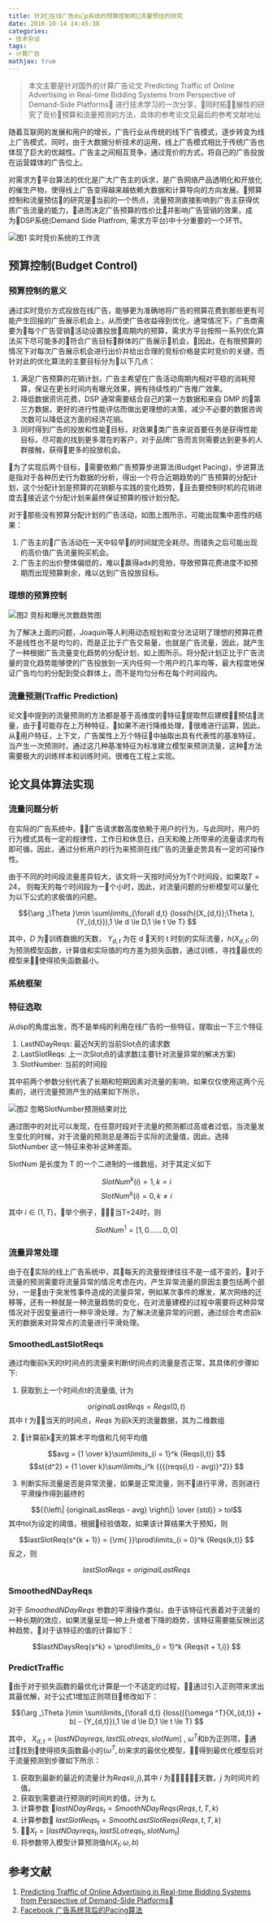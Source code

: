 ```yaml
---
title: 针对在线广告dsp系统的预算控制和流量预估的研究
date: 2016-10-14 14:45:38
categories:
- 技术杂谈
tags:
- 计算广告
mathjax: true
---
```

<!-- <script type="text/javascript" async
  src="https://cdn.mathjax.org/mathjax/latest/MathJax.js?config=default">
</script> -->

> 本文主要是针对国外的计算广告论文 Predicting Traffic of Online Advertising in Real-time Bidding Systems from Perspective of Demand-Side Platforms 进行技术学习的一次分享，同时拓展性的研究了竞价预算和流量预测的方法，具体的参考论文见最后的参考文献地址

随着互联网的发展和用户的增长，广告行业从传统的线下广告模式，逐步转变为线上广告模式，同时，由于大数据分析技术的运用，线上广告模式相比于传统广告也体现了巨大的优越性。广告主之间相互竞争，通过竞价的方式，将自己的广告投放在运营媒体的广告位上。

对需求方平台算法的优化是广大广告主的诉求，是广告网络产品透明化和开放化的催生产物，使得线上广告变得越来越依赖大数据和计算导向的方向发展。预算控制和流量预估的研究是当前的一个热点，流量预测直接影响到广告主获得优质广告流量的能力，进而决定广告预算的性价比并影响广告营销的效果，成为DSP系统(Demand Side Platfrom, 需求方平台)中十分重要的一个环节。

![](http://wx2.sinaimg.cn/mw690/78d85414ly1fo48r9x850j20x40hagtp.jpg "图1 实时竞价系统的工作流")

## 预算控制(Budget Control)
### 预算控制的意义
通过实时竞价方式投放在线广告，能够更为准确地将广告的预算花费到那些更有可能产生回报的广告展示机会上，从而使广告收益得到优化，通常情况下，广告商需要为每个广告营销活动设置投放周期内的预算，需求方平台按照一系列优化算法买下尽可能多的符合广告目标群体的广告展示机会，因此，在有限预算的情况下对每次广告展示机会进行出价并给出合理的竞标价格是实时竞价的关键，而针对此的优化算法的主要目标分为以下几点：

1. 满足广告预算的花销计划，广告主希望在广告活动周期内相对平稳的消耗预算，保证在更长时间内有曝光效果，拥有持续性的广告推广效果。
2. 降低数据资讯花费，DSP 通常需要结合自己的第一方数据和来自 DMP 的第三方数据，更好的进行性能评估而做出更理想的决策，减少不必要的数据咨询次数可以降低这方面的经济花销。
3. 同时得到广告的投放和性能目标，对效果类广告来说首要任务是获得性能目标，尽可能的找到更多潜在的客户，对于品牌广告而言则需要达到更多的人群接触，获得更多的投放机会。

为了实现后两个目标，需要依赖广告预算步进算法(Budget Pacing)，步进算法是指对于各种历史行为数据的分析，得出一个符合近期趋势的广告预算的分配计划，这个分配计划是预算的花销额与实践的变化趋势，且去要控制时机的花销进度去接近这个分配计划来最终保证预算的按计划分配。

对于那些没有预算分配计划的广告活动，如图上图所示，可能出现集中恶性的结果：

1. 广告主的广告活动在一天中较早的时间就完全耗尽。而错失之后可能出现的高价值广告流量购买机会。
2. 广告主的出价整体偏低的，难以赢得adx的竞拍，导致预算花费进度不如预期而出现预算剩余，难以达到广告投放目标。


### 理想的预算控制
![](http://wx2.sinaimg.cn/mw1024/78d85414ly1fo4g8zaomvj211y0i3mx7.jpg "图2 竞标和曝光次数趋势图")

为了解决上面的问题，Joaquin等人利用动态规划和变分法证明了理想的预算花费不是线性也不是均匀的，而是正比于广告交易量，也就是广告流量，因此，就产生了一种根据广告流量变化趋势的分配计划，如上图所示。将分配计划正比于广告流量的变化趋势能够使的广告投放到一天内任何一个用户的几率均等，最大程度地保证广告均匀的分配到受众群体上，而不是均匀分布在每个时间段内。

### 流量预测(Traffic Prediction)
论文中提到的流量预测的方法都是基于高维度的特征提取然后建模预估流量，由于可能存在上万种特征，如果不进行降维处理，很难进行运算，因此，从用户特征，上下文，广告属性上万个特征中抽取出具有代表性的基准特征，当产生一次预测时，通过这几种基准特征为标准建立模型来预测流量，这种方法需要极大的训练样本和训练时间，很难在工程上实现。

## 论文具体算法实现

### 流量问题分析
在实际的广告系统中，广告请求数高度依赖于用户的行为，与此同时，用户的行为模式具有一定的规律性，工作日和休息日，白天和晚上所带来的流量请求均有即可循，因此，通过分析用户的行为来预测在线广告的流量走势具有一定的可操作性。

由于不同的时间段流量差异较大，该文将一天按时间分为T个时间段，如果取$T = 24$， 则每天的每个时间段为一个小时，因此，对流量问题的分析模型可以量化为以下公式的求极值的问题。

$${\arg _\Theta }\min \sum\limits_{\forall d,t} {loss(h({X_{d,t}};\Theta ),{Y_{d,t}}),1 \le d \le D,1 \le t \le T} $$

其中，$D$ 为训练数据的天数， ${Y_{d,t}}$ 为在 d 天的 t 时刻的实际流量，${h({X_{d,t}};\Theta )}$ 为预测模型函数，计算值和实际值的均方差为损失函数，通过训练，寻找最优的模型来使得损失函数最小。

### 系统框架


### 特征选取
从dsp的角度出发，而不是单纯的利用在线广告的一些特征，提取出一下三个特征

1. LastNDayReqs: 最近N天的当前Slot点的请求数
2. LastSlotReqs: 上一次Slot点的请求数(主要针对流量异常的解决方案)
3. SlotNumber: 当前的时间段

其中前两个参数分别代表了长期和短期因素对流量的影响，如果仅仅使用这两个元素的，进行流量预测产生的结果如下所示，

![](http://wx3.sinaimg.cn/mw690/78d85414ly1fnylmc94zaj215w0i60x0.jpg "图2 忽略SlotNumber预测结果对比")

通过图中的对比可以发现，在任意时段对于流量的预测都过高或者过低，当流量发生变化的时候，对于流量的预测总是滞后于实际的流量值，因此，选择 SlotNumber 这一特征来弥补这种差距。

SlotNum 是长度为 T 的一个二进制的一维数组，对于其定义如下

$$SlotNu{m^k}(i) = 1,k = i$$
$$SlotNu{m^k}(i) = 0,k \ne i$$

其中 ${i \in (1,T)}$，举个例子，当T=24时，则

$$SlotNu{m^1} = [1,0.......0,0]$$

### 流量异常处理
由于在实际的线上广告系统中，其每天的流量规律往往不是一成不变的，对于流量的预测需要将流量异常的情况考虑在内，产生异常流量的原因主要包括两个部分，一是由于突发性事件造成的流量异常，例如某次事件的爆发，某次网络的迁移等，还有一种就是一种流量趋势的变化，在对流量建模的过程中需要将这种异常情况对于因变量进行一种平滑处理，为了解决流量异常的问题，通过综合考虑前k天的数据来对异常点的流量进行平滑处理。
### SmoothedLastSlotReqs
通过均衡前k天的t时间点的流量来判断t时间点的流量是否正常，其具体的步骤如下:

1. 获取到上一个时间点t的流量值, 计为

  $$originalLastReqs = Reqs(0,t)$$
其中 $t$ 为当天的时间点，$Reqs$ 为前k天的流量数据，其为二维数组 

2. 计算前k天的算术平均值和几何平均值

$$avg = {1 \over k}\sum\limits_{i = 1}^k {Reqs(i,t)} $$
$$st{d^2} = {1 \over k}\sum\limits_i^k {{{(reqs(i,t) - avg)}^2}} $$

3. 判断实际流量是否是异常流量，如果是正常流量，则不进行平滑，否则进行平滑操作得到最终的 

$${{\left\| {originalLastReqs - avg} \right\|} \over {std}} > tol$$
其中tol为设定的阈值，根据经验值取，如果该计算结果大于预知，则

$$lastSlotReq{s^{k + 1}} = {\rm{ }}\prod\limits_{i = 0}^k {Reqs(k,t)} $$
反之，则

$$lastSlotReqs = originalLastReqs$$

### SmoothedNDayReqs
对于 $SmoothedNDayReqs$ 参数的平滑操作类似，由于该特征代表着对于流量的一种长期的效应，如果流量呈现一种上升或者下降的趋势，该特征需要能反映出这种趋势，对于该特征的值的计算如下：

$$lastNDaysReq{s^k} = \prod\limits_{i = 1}^k {Reqs(t + 1,i)} $$

### PredictTraffic
由于对于损失函数的最优化计算是一个不适定的过程，通过引入正则项来求出其最优解，对于公式1增加正则项目修改如下：

$${\arg _\Theta }\min \sum\limits_{\forall d,t} {loss(({\omega ^T}{X_{d,t}} + b) - {Y_{d,t}}),1 \le d \le D,1 \le t \le T} $$

其中， ${X_{d,t}} = [lastNDayreqs,lastSLotreqs,slotNum]$ , ${{\omega ^T}}$和$b$为正则项，通过找到使得损失函数最小的$({\omega ^T},b)$来求的最优化模型，得到最优化模型后对于流量预测到步骤如下所示：

1. 获取到最新的最近的流量计为$Reqs(i,j)$,其中 $i$ 为天数，$j$ 为时间片的值。
2. 获取到需要进行预测的时间片的值，计为 $t$。
3. 计算参数 $lastNDayReq{s_t} = SmoothNDayReqs(Reqs,t,T,k)$
4. 计算参数 $lastSlotReq{s_t} = SmoothLastSlotReqs(Reqs,t,T,k)$
5. ${X_{t}} = [lastNDayreqs_{t},lastSLotreqs_{t},slotNum_{t}]$
6. 将参数带入模型计算预测值$h({X_t};\omega ,b)$

## 参考文献

1. [ Predicting Traffic of Online Advertising in Real-time Bidding Systems from Perspective of Demand-Side Platforms](https://github.com/wzhe06/Ad-papers/blob/master/Budget%20Control/Predicting%20Traffic%20of%20Online%20Advertising%20in%20Real-time%20Bidding%20Systems%20from%20Perspective%20of%20Demand-Side%20Platforms.pdf)
2. [Facebook 广告系统背后的Pacing算法](https://developers.facebook.com/docs/marketing-api/pacing)






  













